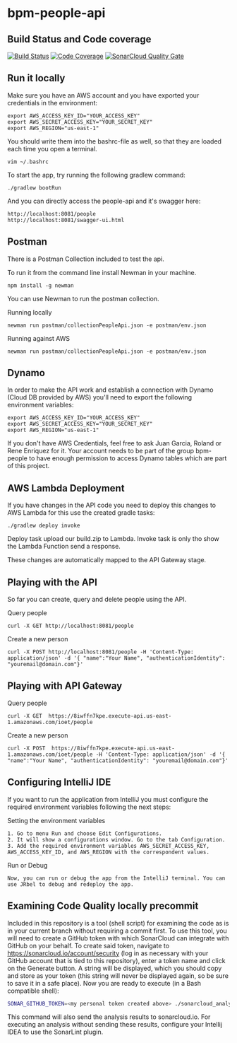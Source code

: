 # bpm-people-api

## Build Status and Code coverage

[![Build Status](https://travis-ci.org/ioet/bpm-people-api.svg?branch=master)](https://travis-ci.org/ioet/bpm-people-api)
[![Code Coverage](https://codecov.io/gh/ioet/bpm-people-api/branch/master/graph/badge.svg)](https://codecov.io/gh/ioet/bpm-people-api)
[![SonarCloud Quality Gate](https://sonarcloud.io/api/project_badges/measure?project=ioet_bpm-people-api&metric=alert_status)](https://sonarcloud.io/dashboard?id=ioet_bpm-people-api)

## Run it locally

Make sure you have an AWS account and you have exported your credentials in the environment:

```
export AWS_ACCESS_KEY_ID="YOUR_ACCESS_KEY"
export AWS_SECRET_ACCESS_KEY="YOUR_SECRET_KEY"
export AWS_REGION="us-east-1"
```

You should write them into the bashrc-file as well, so that they are loaded each time you open a terminal.
```
vim ~/.bashrc
```

To start the app, try running the following gradlew command:
```
./gradlew bootRun
```

And you can directly access the people-api and it's swagger here: 
```
http://localhost:8081/people
http://localhost:8081/swagger-ui.html
```

## Postman
There is a Postman Collection included to test the api.

To run it from the command line install Newman in your machine.

```
npm install -g newman
```
  
You can use Newman to run the postman collection.

Running locally
```
newman run postman/collectionPeopleApi.json -e postman/env.json
```

Running against AWS
```
newman run postman/collectionPeopleApi.json -e postman/env.json
```

## Dynamo

In order to make the API work and establish a connection with Dynamo (Cloud DB provided by AWS) you'll need to export the following environment variables:

```
export AWS_ACCESS_KEY_ID="YOUR_ACCESS_KEY"
export AWS_SECRET_ACCESS_KEY="YOUR_SECRET_KEY"
export AWS_REGION="us-east-1"
```

If you don't have AWS Credentials, feel free to ask Juan Garcia, Roland or Rene Enriquez for it. Your account needs to be part of the group bpm-people to have enough permission to access Dynamo tables which are part of this project. 

## AWS Lambda Deployment
If you have changes in the API code you need to deploy this changes to AWS Lambda for this use the created gradle tasks:

```
./gradlew deploy invoke
```
Deploy task upload our build.zip to Lambda.
Invoke task is only tho show the Lambda Function send a response.

These changes are automatically mapped to the API Gateway stage.

## Playing with the API
So far you can create, query and delete people using the API. 

Query people

```
curl -X GET http://localhost:8081/people
```


Create a new person

```
curl -X POST http://localhost:8081/people -H 'Content-Type: application/json' -d '{ "name":"Your Name", "authenticationIdentity": "youremail@domain.com"}'
```

## Playing with API Gateway
Query people
```
curl -X GET  https://8iwffn7kpe.execute-api.us-east-1.amazonaws.com/ioet/people
```


Create a new person

```
curl -X POST  https://8iwffn7kpe.execute-api.us-east-1.amazonaws.com/ioet/people -H 'Content-Type: application/json' -d '{ "name":"Your Name", "authenticationIdentity": "youremail@domain.com"}'
```
## Configuring IntelliJ IDE
If you want to run the application from IntelliJ you must configure the required environment variables following the next steps:

Setting the environment variables

```
1. Go to menu Run and choose Edit Configurations.
2. It will show a configurations window. Go to the tab Configuration.
3. Add the required environment variables AWS_SECRET_ACCESS_KEY, AWS_ACCESS_KEY_ID, and AWS_REGION with the correspondent values.
```

Run or Debug

```
Now, you can run or debug the app from the IntelliJ terminal. You can use JRbel to debug and redeploy the app.
```

## Examining Code Quality locally precommit

Included in this repository is a tool (shell script) for examining the code as is in your current branch without requiring a commit first. To use this tool, you will need to create a GitHub token with which SonarCloud can integrate with GitHub on your behalf. To create said token, navigate to https://sonarcloud.io/account/security (log in as necessary with your GitHub account that is tied to this repository), enter a token name and click on the Generate button. A string will be displayed, which you should copy and store as your token (this string will never be displayed again, so be sure to save it in a safe place). Now you are ready to execute (in a Bash compatible shell):

```bash
SONAR_GITHUB_TOKEN=<my personal token created above> ./sonarcloud_analyze.sh
```
This command will also send the analysis results to sonarcloud.io. For executing an analysis without sending these results, configure your Intellij IDEA to use the SonarLint plugin.


